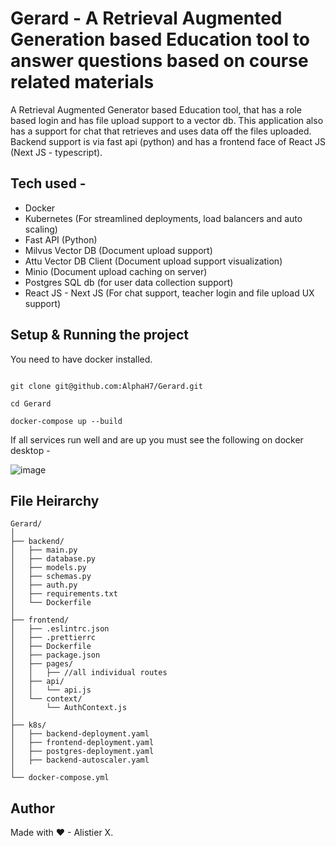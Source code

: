 # Gerard - A Retrieval Augmented Generation based Education tool to answer questions based on course related materials

A Retrieval Augmented Generator based Education tool, that has a role based login and has file upload support to a vector db. This application also has a support for chat that retrieves and uses data off the files uploaded. Backend support is via fast api (python) and has a frontend face of React JS (Next JS - typescript).

## Tech used - 

- Docker 
- Kubernetes (For streamlined deployments, load balancers and auto scaling)
- Fast API (Python)
- Milvus Vector DB (Document upload support)
- Attu Vector DB Client (Document upload support visualization)
- Minio (Document upload caching on server)
- Postgres SQL db (for user data collection support)
- React JS - Next JS (For chat support, teacher login and file upload UX support)

## Setup & Running the project

You need to have docker installed. 

```

git clone git@github.com:AlphaH7/Gerard.git

cd Gerard

docker-compose up --build

```
If all services run well and are up you must see the following on docker desktop - 

![image](https://github.com/AlphaH7/Gerard/assets/22297072/d5d49b78-73b2-4b47-894e-fba60ccac647)


## File Heirarchy

```
Gerard/
│
├── backend/
│   ├── main.py
│   ├── database.py
│   ├── models.py
│   ├── schemas.py
│   ├── auth.py
│   ├── requirements.txt
│   └── Dockerfile
│
├── frontend/
│   ├── .eslintrc.json
│   ├── .prettierrc
│   ├── Dockerfile
│   ├── package.json
│   ├── pages/
│   │   ├── //all individual routes
│   ├── api/
│   │   └── api.js
│   └── context/
│       └── AuthContext.js
│
├── k8s/
│   ├── backend-deployment.yaml
│   ├── frontend-deployment.yaml
│   ├── postgres-deployment.yaml
│   ├── backend-autoscaler.yaml
│
└── docker-compose.yml
```
  
## Author

Made with ♥ - Alistier X.
